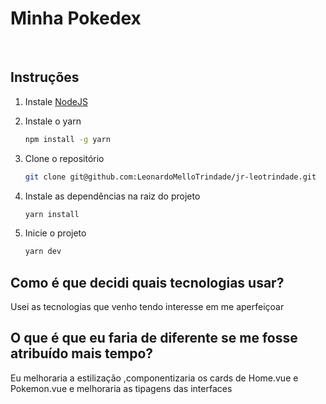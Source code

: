 # Minha Pokedex

<br>

## Instruções

1. Instale [NodeJS](https://nodejs.org/pt)

2. Instale o yarn
    ```bash
    npm install -g yarn 
    ```

3. Clone o repositório
    ```bash
    git clone git@github.com:LeonardoMelloTrindade/jr-leotrindade.git
    ```

4. Instale as dependências na raiz do projeto
    ```bash
    yarn install
    ```

5. Inicie o projeto
    ```bash
    yarn dev
    ```

## Como é que decidi quais tecnologias usar?

Usei as tecnologias que venho tendo interesse em me aperfeiçoar

## O que é que eu faria de diferente se me fosse atribuído mais tempo?

Eu melhoraria a estilização ,componentizaria os cards de Home.vue e Pokemon.vue e melhoraria as tipagens das interfaces